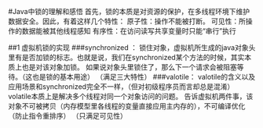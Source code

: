 #Java中锁的理解和感悟
首先，锁的本质是对资源的保护，在多线程环境下维护数据安全。因此，有着这样几个特性：
原子性：操作不能被打断。
可见性：所操作的数据能被其他线程感知
有序性：在访问读写共享变量时只能“串行”执行

##1 虚拟机锁的实现
###synchronized ：
锁住对象，虚拟机所生成的java对象头里有是否加锁的标志。也就是说，我们在synchronized某个方法的时候，其实本质上也是对该对象加锁。
如果说对象头里锁住了，那么下一个请求会被阻塞等待。（这也是锁的基本用途）
（满足三大特性）
###valotile：
valotile的含义以及应用场景和synchronized完全不一样，（但对初级程序员而言却总是混淆）volatile本质上是解决多个线程对同一个对象访问的问题。
告诉虚拟机两件事，该对象不可被拷贝（内存模型里各线程的变量直接应用主内存的），不可编译优化（防止指令重排序）
（只满足可见性）
 